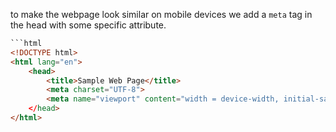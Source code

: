 to make the webpage look similar on mobile devices we add a `meta` tag in the head with some specific attribute.

```html 
```html 
<!DOCTYPE html>
<html lang="en">
	<head>
		<title>Sample Web Page</title>
		<meta charset="UTF-8">
		<meta name="viewport" content="width = device-width, initial-sacle = 1.0"
	</head>
</html>
```
```
